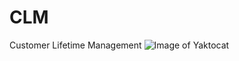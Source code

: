 # CLM
Customer Lifetime Management
![Image of Yaktocat](https://chula-my.sharepoint.com/:i:/g/personal/siraphop_san_student_chula_ac_th/ETuuHavl5PtLv4TGMeh_RD4BgyOkMbV81PzBuBzM2_G1-w?e=PncMbA)
